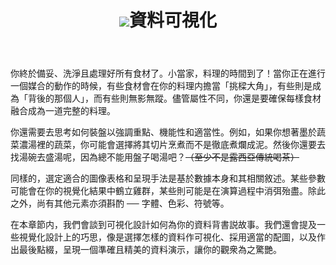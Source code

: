 <div data-type="part" class="blue">
  <header>
    <h1><img src="../images/sections/05/visualizing-data.png" />資料可視化</h1>
  </header>

 <!--
Sections tag replaced with div for Gitbook publishing
         <section class="content">-->
  <div class="content">
  <p>你終於備妥、洗淨且處理好所有食材了。小當家，料理的時間到了！當你正在進行一個媒合的動作的時候，有些食材會在你的料理内擔當「挑樑大角」，有些則是成為「背後的那個人」，而有些則無影無蹤。儘管屬性不同，你還是要確保每樣食材融合成為一道完整的料理。</p>
  
  <p>你還需要去思考如何裝盤以強調重點、機能性和適當性。例如，如果你想著墨於蔬菜濃湯裡的蔬菜，你可能會選擇將其切片烹煮而不是徹底煮爛成泥。然後你還要去找湯碗去盛湯呢，因為總不能用盤子喝湯吧？<s>（至少不是露西亞傳統喝茶）</s></p>
  
  <p>同樣的，選定適合的圖像表格和呈現手法是基於數據本身和其相關敘述。某些參數可能會在你的視覺化結果中鶴立雞群，某些則可能是在演算過程中消弭殆盡。除此之外，尚有其他元素亦須斟酌 ── 字體、色彩、符號等。</p>
  
  <p>在本章節内，我們會談到可視化設計如何為你的資料背書説故事。我們還會提及一些視覺化設計上的巧思，像是選擇怎樣的資料作可視化、採用適當的配圖，以及作出最後點綴，呈現一個準確且精美的資料演示，讓你的觀衆為之驚艷。</p>
  <!--</section>-->
  </div>
</div>


